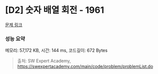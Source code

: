# [D2] 숫자 배열 회전 - 1961 

[문제 링크](https://swexpertacademy.com/main/code/problem/problemDetail.do?contestProbId=AV5Pq-OKAVYDFAUq) 

### 성능 요약

메모리: 57,172 KB, 시간: 144 ms, 코드길이: 672 Bytes



> 출처: SW Expert Academy, https://swexpertacademy.com/main/code/problem/problemList.do